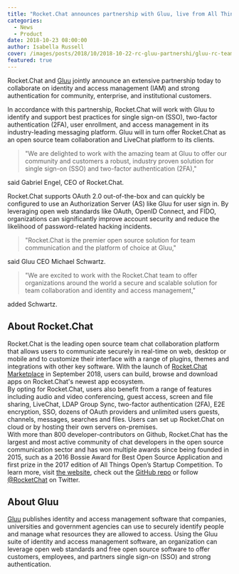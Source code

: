 ```yaml
---
title: "Rocket.Chat announces partnership with Gluu, live from All Things Open 2018"
categories:
  - News
  - Product
date: 2018-10-23 08:00:00
author: Isabella Russell
cover: /images/posts/2018/10/2018-10-22-rc-gluu-partnershi/gluu-rc-team-photo-cover.jpg
featured: true
---
```

Rocket.Chat and [Gluu](https://www.gluu.org/) jointly announce an extensive partnership today to collaborate on identity and access management (IAM) and strong authentication for community, enterprise, and institutional customers.

In accordance with this partnership, Rocket.Chat will work with Gluu to identify and support best practices for single sign-on (SSO), two-factor authentication (2FA), user enrollment, and access management in its industry-leading messaging platform. Gluu will in turn offer Rocket.Chat as an open source team collaboration and LiveChat platform to its clients.

> "We are delighted to work with the amazing team at Gluu to offer our community and customers a robust, industry proven solution for single sign-on (SSO) and two-factor authentication (2FA),"

said  Gabriel Engel, CEO of Rocket.Chat.

Rocket.Chat supports OAuth 2.0 out-of-the-box and can quickly be configured to use an Authorization Server (AS) like Gluu for user sign
in. By leveraging open web standards like OAuth, OpenID Connect, and FIDO, organizations can significantly improve account security and
reduce the likelihood of password-related hacking incidents.

> "Rocket.Chat is the premier open source solution for team communication and the platform of choice at Gluu,"

said Gluu CEO Michael Schwartz.

> "We are excited to work with the Rocket.Chat team to offer organizations around the world a secure and scalable solution for team collaboration and identity and access management,"

added Schwartz.

## About Rocket.Chat

Rocket.Chat is the leading open source team chat collaboration platform that allows users to communicate securely in real-time on web, desktop or mobile and to customize their interface with a range of plugins, themes and integrations with other key software. With the launch of [Rocket.Chat Marketplace](https://rocket.chat/2018/08/31/introducing-rocket-chat-marketplace/) in September 2018, users can build, browse and download apps on Rocket.Chat's newest app ecosystem.
<br/>By opting for Rocket.Chat, users also benefit from a range of features including audio and video conferencing, guest access, screen and file sharing, LiveChat, LDAP Group Sync, two-factor authentication (2FA), E2E encryption, SSO, dozens of OAuth providers and unlimited users guests, channels, messages, searches and files. Users can set up Rocket.Chat on cloud or by hosting their own servers on-premises.
<br/>With more than 800 developer-contributors on Github, Rocket.Chat has the largest and most active community of chat developers in the open source communication sector and has won multiple awards since being founded in 2015, such as a 2016 Bossie Award for Best Open Source Application and first prize in the 2017 edition of All Things Open’s Startup Competition.
To learn more, visit [the website](https://rocket.chat.com), check out the [GitHub repo](https://github.com/RocketChat/Rocket.Chat) or follow [@RocketChat](https://twitter.com/RocketChat) on Twitter.

##  About Gluu

[Gluu](https://www.gluu.org/) publishes identity and access management software that companies, universities and government agencies can use to securely identify people and manage what resources they are allowed to access. Using the Gluu suite of identity and access management software, an organization can leverage open web standards and free open source software to offer customers, employees, and partners single sign-on (SSO) and strong authentication.
